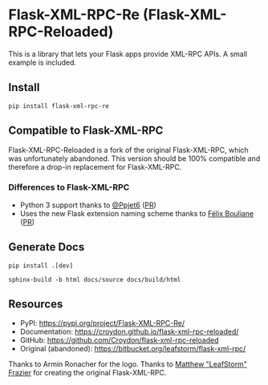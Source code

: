 # Flask-XML-RPC-Re (Flask-XML-RPC-Reloaded)

This is a library that lets your Flask apps provide XML-RPC APIs. A small
example is included.


## Install

``pip install flask-xml-rpc-re``


## Compatible to Flask-XML-RPC

Flask-XML-RPC-Reloaded is a fork of the original Flask-XML-RPC, which was unfortunately abandoned.
This version should be 100% compatible and therefore a drop-in replacement for Flask-XML-RPC.


### Differences to Flask-XML-RPC

 * Python 3 support thanks to [@Ppjet6](https://github.com/ppjet6) ([PR](https://bitbucket.org/leafstorm/flask-xml-rpc/pull-requests/2/added-python3-support-alongside-python2/diff))
 * Uses the new Flask extension naming scheme thanks to [Félix Bouliane](https://bitbucket.org/felixbouliane/) ([PR](https://bitbucket.org/leafstorm/flask-xml-rpc/pull-requests/4/use-the-new-flask-naming-scheme/diff))


## Generate Docs

``pip install .[dev]``

``sphinx-build -b html docs/source docs/build/html``


## Resources

 * PyPI:                   https://pypi.org/project/Flask-XML-RPC-Re/
 * Documentation:          https://croydon.github.io/flask-xml-rpc-reloaded/
 * GitHub:                 https://github.com/Croydon/flask-xml-rpc-reloaded
 * Original (abandoned):   https://bitbucket.org/leafstorm/flask-xml-rpc/

Thanks to Armin Ronacher for the logo.
Thanks to [Matthew "LeafStorm" Frazier](https://github.com/leafstorm) for creating the original Flask-XML-RPC.
